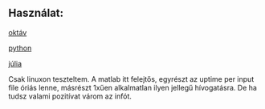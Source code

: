 ## Használat:

[oktáv](etc/oct.png)

[python](etc/pyth.png)

[júlia](etc/julia.png)


Csak linuxon teszteltem. A matlab itt felejtős, egyrészt 
az uptime per input file óriás lenne, másrészt 1xűen alkalmatlan ilyen jellegű 
hívogatásra. De ha tudsz valami pozitívat várom az infót.
